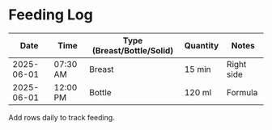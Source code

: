 # Feeding Log

| Date | Time | Type (Breast/Bottle/Solid) | Quantity | Notes |
|------|------|-----------------------------|----------|-------|
| 2025-06-01 | 07:30 AM | Breast | 15 min | Right side |
| 2025-06-01 | 12:00 PM | Bottle | 120 ml | Formula |

Add rows daily to track feeding.
